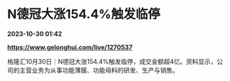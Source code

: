 # N德冠大涨154.4%触发临停

**2023-10-30 01:42**

**https://www.gelonghui.com/live/1270537**

格隆汇10月30日｜N德冠大涨154.4%触发临停，成交金额超4亿。资料显示，公司的主营业务为从事功能薄膜、功能母料的研发、生产与销售。